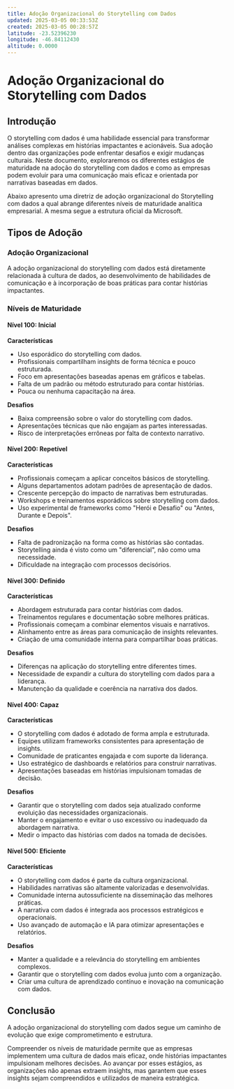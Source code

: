 ```yaml
---
title: Adoção Organizacional do Storytelling com Dados
updated: 2025-03-05 00:33:53Z
created: 2025-03-05 00:28:57Z
latitude: -23.52396230
longitude: -46.84112430
altitude: 0.0000
---
```


# Adoção Organizacional do Storytelling com Dados

## Introdução

O storytelling com dados é uma habilidade essencial para transformar análises complexas em histórias impactantes e acionáveis. Sua adoção dentro das organizações pode enfrentar desafios e exigir mudanças culturais. Neste documento, exploraremos os diferentes estágios de maturidade na adoção do storytelling com dados e como as empresas podem evoluir para uma comunicação mais eficaz e orientada por narrativas baseadas em dados.

Abaixo apresento uma diretriz de adoção organizacional do Storytelling com dados a qual abrange diferentes níveis de maturidade analitica empresarial. A mesma segue a estrutura oficial da Microsoft.

## Tipos de Adoção

### Adoção Organizacional

A adoção organizacional do storytelling com dados está diretamente relacionada à cultura de dados, ao desenvolvimento de habilidades de comunicação e à incorporação de boas práticas para contar histórias impactantes.

### Níveis de Maturidade

#### **Nível 100: Inicial**

**Características**

- Uso esporádico do storytelling com dados.
- Profissionais compartilham insights de forma técnica e pouco estruturada.
- Foco em apresentações baseadas apenas em gráficos e tabelas.
- Falta de um padrão ou método estruturado para contar histórias.
- Pouca ou nenhuma capacitação na área.

**Desafios**

- Baixa compreensão sobre o valor do storytelling com dados.
- Apresentações técnicas que não engajam as partes interessadas.
- Risco de interpretações errôneas por falta de contexto narrativo.

#### **Nível 200: Repetível**

**Características**

- Profissionais começam a aplicar conceitos básicos de storytelling.
- Alguns departamentos adotam padrões de apresentação de dados.
- Crescente percepção do impacto de narrativas bem estruturadas.
- Workshops e treinamentos esporádicos sobre storytelling com dados.
- Uso experimental de frameworks como "Herói e Desafio" ou "Antes, Durante e Depois".

**Desafios**

- Falta de padronização na forma como as histórias são contadas.
- Storytelling ainda é visto como um "diferencial", não como uma necessidade.
- Dificuldade na integração com processos decisórios.

#### **Nível 300: Definido**

**Características**

- Abordagem estruturada para contar histórias com dados.
- Treinamentos regulares e documentação sobre melhores práticas.
- Profissionais começam a combinar elementos visuais e narrativos.
- Alinhamento entre as áreas para comunicação de insights relevantes.
- Criação de uma comunidade interna para compartilhar boas práticas.

**Desafios**

- Diferenças na aplicação do storytelling entre diferentes times.
- Necessidade de expandir a cultura do storytelling com dados para a liderança.
- Manutenção da qualidade e coerência na narrativa dos dados.

#### **Nível 400: Capaz**

**Características**

- O storytelling com dados é adotado de forma ampla e estruturada.
- Equipes utilizam frameworks consistentes para apresentação de insights.
- Comunidade de praticantes engajada e com suporte da liderança.
- Uso estratégico de dashboards e relatórios para construir narrativas.
- Apresentações baseadas em histórias impulsionam tomadas de decisão.

**Desafios**

- Garantir que o storytelling com dados seja atualizado conforme evoluição das necessidades organizacionais.
- Manter o engajamento e evitar o uso excessivo ou inadequado da abordagem narrativa.
- Medir o impacto das histórias com dados na tomada de decisões.

#### **Nível 500: Eficiente**

**Características**

- O storytelling com dados é parte da cultura organizacional.
- Habilidades narrativas são altamente valorizadas e desenvolvidas.
- Comunidade interna autossuficiente na disseminação das melhores práticas.
- A narrativa com dados é integrada aos processos estratégicos e operacionais.
- Uso avançado de automação e IA para otimizar apresentações e relatórios.

**Desafios**

- Manter a qualidade e a relevância do storytelling em ambientes complexos.
- Garantir que o storytelling com dados evolua junto com a organização.
- Criar uma cultura de aprendizado contínuo e inovação na comunicação com dados.

## Conclusão

A adoção organizacional do storytelling com dados segue um caminho de evolução que exige comprometimento e estrutura.

Compreender os níveis de maturidade permite que as empresas implementem uma cultura de dados mais eficaz, onde histórias impactantes impulsionam melhores decisões. Ao avançar por esses estágios, as organizações não apenas extraem insights, mas garantem que esses insights sejam compreendidos e utilizados de maneira estratégica.